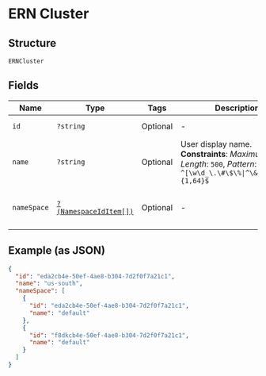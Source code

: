 
# ERN Cluster

## Structure

`ERNCluster`

## Fields

| Name | Type | Tags | Description | Getter | Setter |
|  --- | --- | --- | --- | --- | --- |
| `id` | `?string` | Optional | - | getId(): ?string | setId(?string id): void |
| `name` | `?string` | Optional | User display name.<br>**Constraints**: *Maximum Length*: `500`, *Pattern*: `^[\w\d_\.\#\$\%\|^\&\*\@\!\-]{1,64}$` | getName(): ?string | setName(?string name): void |
| `nameSpace` | [`?(NamespaceIdItem[])`](../../doc/models/namespace-id-item.md) | Optional | - | getNameSpace(): ?array | setNameSpace(?array nameSpace): void |

## Example (as JSON)

```json
{
  "id": "eda2cb4e-50ef-4ae8-b304-7d2f0f7a21c1",
  "name": "us-south",
  "nameSpace": [
    {
      "id": "eda2cb4e-50ef-4ae8-b304-7d2f0f7a21c1",
      "name": "default"
    },
    {
      "id": "f8dkcb4e-50ef-4ae8-b304-7d2f0f7a21c1",
      "name": "default"
    }
  ]
}
```

